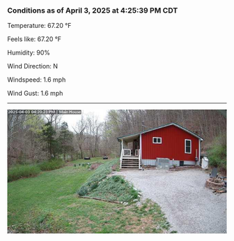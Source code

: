 ### Conditions as of April 3, 2025 at 4:25:39 PM CDT 

Temperature: 67.20 &deg;F

Feels like: 67.20 &deg;F

Humidity: 90%

Wind Direction: N

Windspeed: 1.6 mph

Wind Gust: 1.6 mph

---

<img src="./images/latest.jpeg"/>

